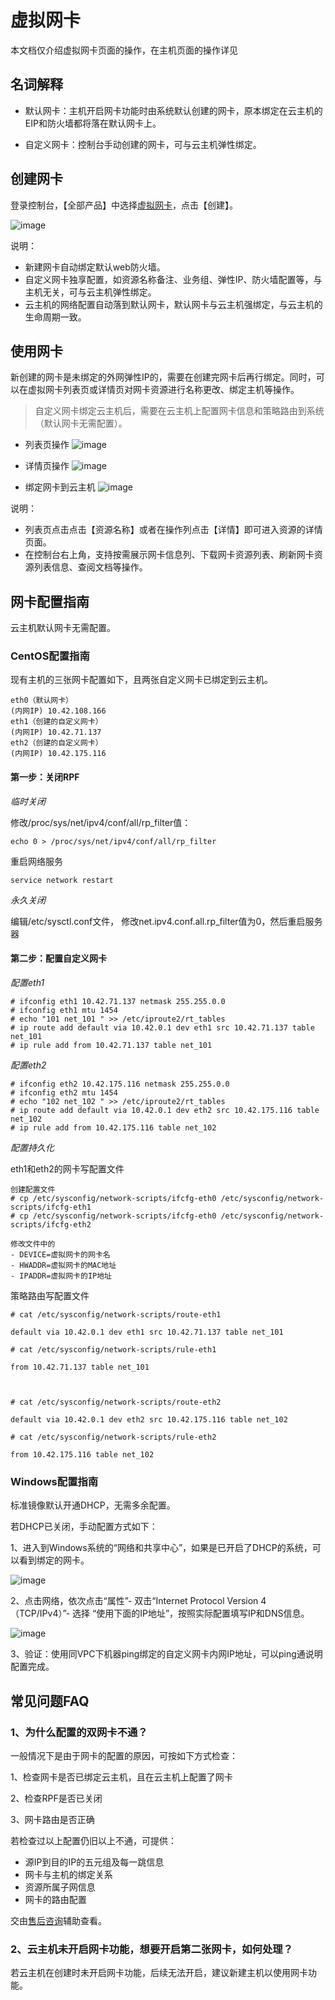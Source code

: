 # 虚拟网卡

本文档仅介绍虚拟网卡页面的操作，在主机页面的操作详见

## 名词解释

* 默认网卡：主机开启网卡功能时由系统默认创建的网卡，原本绑定在云主机的EIP和防火墙都将落在默认网卡上。

* 自定义网卡：控制台手动创建的网卡，可与云主机弹性绑定。


## 创建网卡

登录控制台，【全部产品】中选择[虚拟网卡](https://console.ucloud.cn/vpc/vnic)，点击【创建】。

![image](/images/guide/uni1.png)

说明：
- 新建网卡自动绑定默认web防火墙。
- 自定义网卡独享配置，如资源名称备注、业务组、弹性IP、防火墙配置等，与主机无关，可与云主机弹性绑定。
- 云主机的网络配置自动落到默认网卡，默认网卡与云主机强绑定，与云主机的生命周期一致。

## 使用网卡

新创建的网卡是未绑定的外网弹性IP的，需要在创建完网卡后再行绑定。同时，可以在虚拟网卡列表页或详情页对网卡资源进行名称更改、绑定主机等操作。

> 自定义网卡绑定云主机后，需要在云主机上配置网卡信息和策略路由到系统（默认网卡无需配置）。

- 列表页操作
![image](/images/guide/uni2.png)

- 详情页操作
![image](/images/guide/uni3.png)

- 绑定网卡到云主机
![image](/images/guide/uni4.png)

说明：
- 列表页点击点击【资源名称】或者在操作列点击【详情】即可进入资源的详情页面。
- 在控制台右上角，支持按需展示网卡信息列、下载网卡资源列表、刷新网卡资源列表信息、查阅文档等操作。

## 网卡配置指南

云主机默认网卡无需配置。

### CentOS配置指南

现有主机的三张网卡配置如下，且两张自定义网卡已绑定到云主机。

```
eth0（默认网卡）
(内网IP) 10.42.108.166
eth1（创建的自定义网卡）
(内网IP) 10.42.71.137
eth2（创建的自定义网卡）
(内网IP) 10.42.175.116
```

#### 第一步：关闭RPF

*临时关闭*

修改/proc/sys/net/ipv4/conf/all/rp_filter值：
```
echo 0 > /proc/sys/net/ipv4/conf/all/rp_filter
```
重启网络服务
```
service network restart
```

*永久关闭*

编辑/etc/sysctl.conf文件， 修改net.ipv4.conf.all.rp_filter值为0，然后重启服务器


#### 第二步：配置自定义网卡

*配置eth1*
```
# ifconfig eth1 10.42.71.137 netmask 255.255.0.0
# ifconfig eth1 mtu 1454
# echo "101 net_101 " >> /etc/iproute2/rt_tables
# ip route add default via 10.42.0.1 dev eth1 src 10.42.71.137 table net_101
# ip rule add from 10.42.71.137 table net_101
```

*配置eth2*
```
# ifconfig eth2 10.42.175.116 netmask 255.255.0.0
# ifconfig eth2 mtu 1454
# echo "102 net_102 " >> /etc/iproute2/rt_tables
# ip route add default via 10.42.0.1 dev eth2 src 10.42.175.116 table net_102
# ip rule add from 10.42.175.116 table net_102
```

*配置持久化*

eth1和eth2的网卡写配置文件
```
创建配置文件
# cp /etc/sysconfig/network-scripts/ifcfg-eth0 /etc/sysconfig/network-scripts/ifcfg-eth1
# cp /etc/sysconfig/network-scripts/ifcfg-eth0 /etc/sysconfig/network-scripts/ifcfg-eth2

修改文件中的
- DEVICE=虚拟网卡的网卡名
- HWADDR=虚拟网卡的MAC地址
- IPADDR=虚拟网卡的IP地址
```

策略路由写配置文件

```
# cat /etc/sysconfig/network-scripts/route-eth1

default via 10.42.0.1 dev eth1 src 10.42.71.137 table net_101

# cat /etc/sysconfig/network-scripts/rule-eth1

from 10.42.71.137 table net_101



# cat /etc/sysconfig/network-scripts/route-eth2

default via 10.42.0.1 dev eth2 src 10.42.175.116 table net_102

# cat /etc/sysconfig/network-scripts/rule-eth2

from 10.42.175.116 table net_102
```

### Windows配置指南

标准镜像默认开通DHCP，无需多余配置。

若DHCP已关闭，手动配置方式如下：

1、进入到Windows系统的“网络和共享中心”，如果是已开启了DHCP的系统，可以看到绑定的网卡。

![image](/images/guide/uni6.png)

2、点击网络，依次点击“属性”- 双击“Internet Protocol Version 4（TCP/IPv4）”- 选择 “使用下面的IP地址”，按照实际配置填写IP和DNS信息。

![image](/images/guide/uni5.png)

3、验证：使用同VPC下机器ping绑定的自定义网卡内网IP地址，可以ping通说明配置完成。


## 常见问题FAQ

### 1、为什么配置的双网卡不通？

一般情况下是由于网卡的配置的原因，可按如下方式检查：

1、检查网卡是否已绑定云主机，且在云主机上配置了网卡

2、检查RPF是否已关闭

3、网卡路由是否正确

若检查过以上配置仍旧以上不通，可提供：

- 源IP到目的IP的五元组及每一跳信息
- 网卡与主机的绑定关系
- 资源所属子网信息
- 网卡的路由配置


交由[售后咨询](https://spt.ucloud.cn/)辅助查看。

### 2、云主机未开启网卡功能，想要开启第二张网卡，如何处理？

若云主机在创建时未开启网卡功能，后续无法开启，建议新建主机以使用网卡功能。
